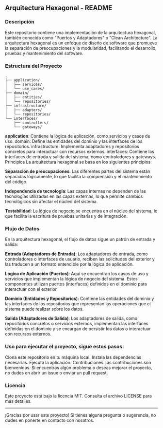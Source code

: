 ## Arquitectura Hexagonal - README

### Descripción
Este repositorio contiene una implementación de la arquitectura hexagonal, también conocida como "Puertos y Adaptadores" o "Clean Architecture". La arquitectura hexagonal es un enfoque de diseño de software que promueve la separación de preocupaciones y la modularidad, facilitando el desarrollo, pruebas y mantenimiento del software.

### Estructura del Proyecto
```
.
├── application/
│   ├── services/
│   └── use_cases/
├── domain/
│   ├── entities/
│   └── repositories/
├── infrastructure/
│   ├── adapters/
│   └── repositories/
└── interfaces/
    ├── controllers/
    └── gateways/
```

**application**: Contiene la lógica de aplicación, como servicios y casos de uso.
domain: Define las entidades del dominio y las interfaces de los repositorios.
infrastructure: Implementa adaptadores y repositorios concretos para interactuar con recursos externos.
interfaces: Contiene las interfaces de entrada y salida del sistema, como controladores y gateways.
Principios
La arquitectura hexagonal se basa en los siguientes principios:

**Separación de preocupaciones**: Las diferentes partes del sistema están separadas lógicamente, lo que facilita la comprensión y el mantenimiento del código.

**Independencia de tecnología**: Las capas internas no dependen de las tecnologías utilizadas en las capas externas, lo que permite cambios tecnológicos sin afectar el núcleo del sistema.

**Testabilidad**: La lógica de negocio se encuentra en el núcleo del sistema, lo que facilita la escritura de pruebas unitarias y de integración.

### Flujo de Datos
En la arquitectura hexagonal, el flujo de datos sigue un patrón de entrada y salida:

**Entrada (Adaptadores de Entrada)**: Los adaptadores de entrada, como controladores o interfaces de usuario, reciben las solicitudes del exterior y las traducen a un formato entendible por la lógica de aplicación.

**Lógica de Aplicación (Puertos)**: Aquí se encuentran los casos de uso y servicios que implementan la lógica de negocio del sistema. Estos componentes utilizan puertos (interfaces) definidos en el dominio para interactuar con el exterior.

**Dominio (Entidades y Repositorios)**: Contiene las entidades del dominio y las interfaces de los repositorios que representan las operaciones que el sistema puede realizar sobre los datos.

**Salida (Adaptadores de Salida)**: Los adaptadores de salida, como repositorios concretos o servicios externos, implementan las interfaces definidas en el dominio y se encargan de persistir los datos o interactuar con recursos externos.

### Uso para ejecutar el proyecto, sigue estos pasos:

Clona este repositorio en tu máquina local.
Instala las dependencias necesarias.
Ejecuta la aplicación.
Contribuciones
Las contribuciones son bienvenidas. Si encuentras algún problema o deseas mejorar el proyecto, no dudes en abrir un issue o enviar un pull request.

### Licencia
Este proyecto está bajo la licencia MIT. Consulta el archivo LICENSE para más detalles.
 
___

¡Gracias por usar este proyecto! Si tienes alguna pregunta o sugerencia, no dudes en ponerte en contacto con nosotros. 

